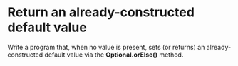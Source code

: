 # Return an already-constructed default value
Write a program that, when no value is present, sets (or returns) an already-constructed default value via the **Optional.orElse()** method.
